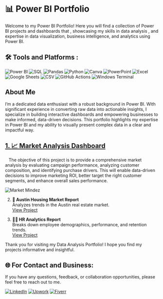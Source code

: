# 📊 Power BI Portfolio 

Welcome to my Power BI Portfolio! Here you will find a collection of Power BI projects and dashboards that , showcasing my skills in data analysis ,  and expertise in data visualization, business intelligence, and analytics using Power BI.

## 🛠️ Tools and Platforms :

![Power BI](https://img.shields.io/badge/Power_BI-F2C811.svg?style=flat&logo=power-bi&logoColor=black)
![SQL](https://img.shields.io/badge/SQL-%2300758F.svg?style=flat&logo=postgresql&logoColor=white)
![Pandas](https://img.shields.io/badge/Pandas-%23150458.svg?style=flat&logo=pandas&logoColor=white)
![Python](https://img.shields.io/badge/Python-%2314354C.svg?style=flat&logo=python&logoColor=white)
![Canva](https://img.shields.io/badge/Canva-%2300C4CC.svg?style=flat&logo=canva&logoColor=white)
![PowerPoint](https://img.shields.io/badge/PowerPoint-%23B7472A.svg?style=flat&logo=microsoft-powerpoint&logoColor=white)
![Excel](https://img.shields.io/badge/Excel-%23217346.svg?style=flat&logo=microsoft-excel&logoColor=white)
![Google Sheets](https://img.shields.io/badge/Google_Sheets-%234285F4.svg?style=flat&logo=google-sheets&logoColor=white)
![CSV](https://img.shields.io/badge/CSV-%2300B22D.svg?style=flat&logo=csv&logoColor=white)
![GitHub Actions](https://img.shields.io/badge/GitHub_Actions-%232671E5.svg?style=flat&logo=github-actions&logoColor=white)
![Windows Terminal](https://img.shields.io/badge/Windows_Terminal-%234D4D4D.svg?style=flat&logo=windows-terminal&logoColor=white)


## About Me

I’m a dedicated data enthusiast with a robust background in Power BI. With significant experience in converting raw data into actionable insights, I specialize in building interactive dashboards and empowering businesses to make informed, data-driven decisions. This portfolio highlights my expertise in Power BI and my ability to visually present complex data in a clear and impactful way.


## [1. **📈 Market Analysis Dashboard**](https://github.com/M-Herradi/Power-BI-Portfolio/tree/main/Market%20Analysis%20Dashboard)

&nbsp;&nbsp;&nbsp;The objective of this project is to provide a comprehensive market analysis by evaluating campaign performance, analyzing customer composition, and identifying purchase drivers. This will enable data-driven decisions to improve marketing ROI, better target the right customer segments, and enhance overall sales performance.
&nbsp;&nbsp;
   
![Market Mindez](https://github.com/user-attachments/assets/a43efe4f-3187-4a70-9ed2-af72f4bfe7bb)


2. **🏡 Austin Housing Market Report**  
   Analyzes trends in the Austin real estate market.  
   [View Project](#)

3. **👨‍💼 HR Analytics Report**  
   Breaks down employee demographics, performance, and retention trends.  
   [View Project](#)

Thank you for visiting my Data Analysis Portfolio! I hope you find my projects informative and insightful.


## 🌐 For Contact and Business:

If you have any questions, feedback, or collaboration opportunities, please feel free to reach out to me. 

[![LinkedIn](https://img.shields.io/badge/LinkedIn-%230077B5.svg?logo=linkedin&logoColor=white)](https://linkedin.com/in/www.linkedin.com/in/mohammed-herradi) 
[![Upwork](https://img.shields.io/badge/Upwork-%2300A3EC.svg?logo=upwork&logoColor=white)](https://www.upwork.com/) 
[![Fiverr](https://img.shields.io/badge/Fiverr-%2300B22D.svg?logo=fiverr&logoColor=white)](https://www.fiverr.com/)


